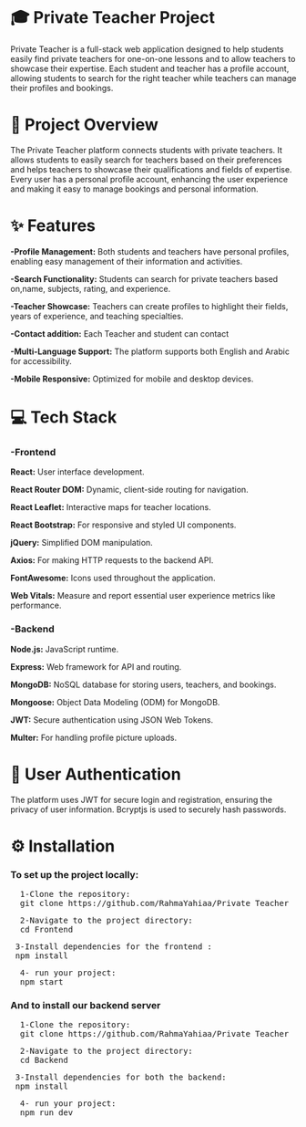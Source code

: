<h1 style="font-weight: 700;">🎓 Private Teacher Project</h1>
Private Teacher is a full-stack web application designed to help students easily find private teachers for one-on-one lessons and to allow teachers to showcase their expertise. Each student and teacher has a profile account, allowing students to search for the right teacher while teachers can manage their profiles and bookings.

<h1 style="font-weight: 700;">📖 Project Overview</h1>
The Private Teacher platform connects students with private teachers. It allows students to easily search for teachers based on their preferences and helps teachers to showcase their qualifications and fields of expertise. Every user has a personal profile account, enhancing the user experience and making it easy to manage bookings and personal information.

<h1 style="font-weight: 700;">✨ Features</h1>
<p><strong>-Profile Management:</strong> Both students and teachers have personal profiles, enabling easy management of their information and activities.</p>
<p><strong>-Search Functionality:</strong> Students can search for private teachers based on,name, subjects, rating, and experience.</p>
<p><strong>-Teacher Showcase:</strong> Teachers can create profiles to highlight their fields, years of experience, and teaching specialties.</p>
<p><strong>-Contact addition:</strong> Each Teacher and student can contact</p>
<p><strong>-Multi-Language Support:</strong> The platform supports both English and Arabic for accessibility.</p>
<p><strong>-Mobile Responsive:</strong> Optimized for mobile and desktop devices.</p>

<h1 style="font-weight: 700;">💻 Tech Stack</h3>
<h3>-Frontend</h3>
<p><strong>React:</strong> User interface development.</p>
<p><strong>React Router DOM:</strong> Dynamic, client-side routing for navigation.</p>
<p><strong>React Leaflet:</strong> Interactive maps for teacher locations.</p>
<p><strong>React Bootstrap:</strong> For responsive and styled UI components.</p>
<p><strong>jQuery:</strong> Simplified DOM manipulation.</p>
<p><strong>Axios:</strong> For making HTTP requests to the backend API.</p>
<p><strong>FontAwesome:</strong> Icons used throughout the application.</p>
<p><strong>Web Vitals:</strong> Measure and report essential user experience metrics like performance.</p>

<h3>-Backend</h3>
<p><strong>Node.js:</strong> JavaScript runtime.</p>
<p><strong>Express:</strong> Web framework for API and routing.</p>
<p><strong>MongoDB:</strong> NoSQL database for storing users, teachers, and bookings.</p>
<p><strong>Mongoose:</strong> Object Data Modeling (ODM) for MongoDB.</p>
<p><strong>JWT:</strong> Secure authentication using JSON Web Tokens.</p>
<p><strong>Multer:</strong> For handling profile picture uploads.</p>

<h1 style="font-weight: 700;">📢 User Authentication</h1>
The platform uses JWT for secure login and registration, ensuring the privacy of user information. Bcryptjs is used to securely hash passwords.

<h1 style="font-weight: 700;">⚙️ Installation</h1>
<h3>To set up the project locally:</h3>
<pre>
  1-Clone the repository:
  git clone https://github.com/RahmaYahiaa/Private_Teacher
</pre>
<pre>
  2-Navigate to the project directory:
  cd Frontend
</pre>
<pre>
 3-Install dependencies for the frontend :
 npm install
</pre>
<pre>
  4- run your project:
  npm start
</pre>
<h3>And to install our backend server</h3>
<pre>
  1-Clone the repository:
  git clone https://github.com/RahmaYahiaa/Private_Teacher
</pre>
<pre>
  2-Navigate to the project directory:
  cd Backend
</pre>
<pre>
 3-Install dependencies for both the backend:
 npm install
</pre>
<pre>
  4- run your project:
  npm run dev
</pre>
